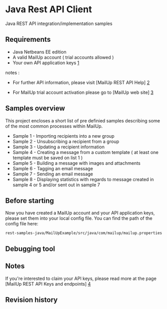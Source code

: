 Java Rest API Client 
================
Java REST API integration/implementation samples

Requirements
------------------------
* Java Netbeans EE edition
* A valid MailUp account ( trial accounts allowed )
* Your own API application keys [1] 

notes : 
* For further API information, please visit [MailUp REST API Help] [2] 
* For MailUp trial account activation please go to [MailUp web site] [3] 

  [1]: http://help.mailup.com/display/mailupapi/Get+a+Developer+Account        "Get API application keys" 
  [2]: http://help.mailup.com/display/mailupapi/REST+API        "MailUp REST API Help"
  [3]: http://www.mailup.com/p/pc/mailup-free-trial-d44.htm        "MailUp web site"  
  
Samples overview 
------------------------
This project encloses a short list of pre definied samples describing some of the most common processes within MailUp.

* Sample 1   - Importing recipients into a new group
* Sample 2   - Unsubscribing a recipient from a group
* Sample 3   - Updating a recipient information
* Sample 4   - Creating a message from a custom template ( at least one template must be saved on list 1 )
* Sample 5   - Building a message with images and attachments
* Sample 6   - Tagging an email message
* Sample 7   - Sending an email message
* Sample 8   - Displaying statistics with regards to message created in sample 4 or 5 and/or sent out in sample 7

Before starting 
------------------------
Now you have created a MailUp account and your API application keys, please set them into your local config file. You can find the path of the config file here: 
```
rest-samples-java/MailUpExample/src/java/com/mailup/mailup.properties
```   

Debugging tool 
------------------------


Notes
------------------------
If you're interested to claim your API keys, please read more at the page [MailUp REST API Keys and endpoints] [4] 

  [4]: http://help.mailup.com/display/mailupapi/All+API+Keys+and+Endpoints+in+one+page        "MailUp REST API Keys and endpoints"

Revision history
------------------------
